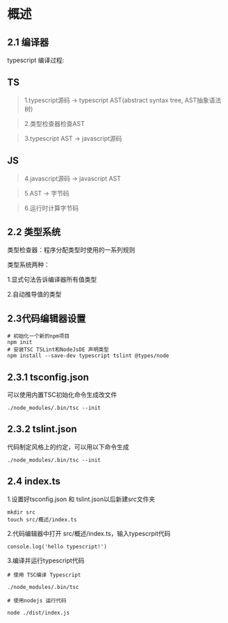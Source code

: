 # 概述

## 2.1 编译器

typescript 编译过程:

TS
------------------

> 1.typescript源码 -> typescript AST(abstract syntax tree, AST抽象语法树)

> 2.类型检查器检查AST

> 3.typescript AST -> javascript源码

JS
------------------

> 4.javascript源码 -> javascript AST

> 5.AST -> 字节码

> 6.运行时计算字节码

## 2.2 类型系统
类型检查器：程序分配类型时使用的一系列规则

类型系统两种： 

1.显式句法告诉编译器所有值类型

2.自动推导值的类型

## 2.3代码编辑器设置


```
# 初始化一个新的npm项目
npm init
# 安装TSC TSLint和NodeJsDE 声明类型
npm install --save-dev typescript tslint @types/node
```

## 2.3.1 tsconfig.json

可以使用内置TSC初始化命令生成改文件
```
./node_modules/.bin/tsc --init
```
## 2.3.2 tslint.json
代码制定风格上的约定，可以用以下命令生成
```
./node_modules/.bin/tsc --init
```

## 2.4 index.ts

1.设置好tsconfig.json 和 tslint.json以后新建src文件夹
```
mkdir src
touch src/概述/index.ts
```

2.代码编辑器中打开 src/概述/index.ts，输入typescrpit代码
```
console.log('hello typescript!')
```
3.编译并运行typescript代码
```
# 使用 TSC编译 Typescript

./node_modules/.bin/tsc

# 使用nodejs 运行代码

node ./dist/index.js

```